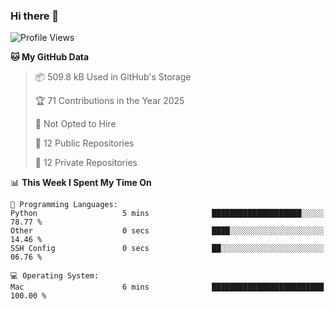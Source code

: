 ### Hi there 👋

<!--
**huayuan4396/huayuan4396** is a ✨ _special_ ✨ repository because its `README.md` (this file) appears on your GitHub profile.

Here are some ideas to get you started:

- 🔭 I’m currently working on ...
- 🌱 I’m currently learning ...
- 👯 I’m looking to collaborate on ...
- 🤔 I’m looking for help with ...
- 💬 Ask me about ...
- 📫 How to reach me: ...
- 😄 Pronouns: ...
- ⚡ Fun fact: ...
-->

<!--START_SECTION:waka-->
![Profile Views](http://img.shields.io/badge/Profile%20Views-1-blue)

**🐱 My GitHub Data** 

> 📦 509.8 kB Used in GitHub's Storage 
 > 
> 🏆 71 Contributions in the Year 2025
 > 
> 🚫 Not Opted to Hire
 > 
> 📜 12 Public Repositories 
 > 
> 🔑 12 Private Repositories 
 > 
📊 **This Week I Spent My Time On** 

```text
💬 Programming Languages: 
Python                   5 mins              ████████████████████░░░░░   78.77 % 
Other                    0 secs              ████░░░░░░░░░░░░░░░░░░░░░   14.46 % 
SSH Config               0 secs              ██░░░░░░░░░░░░░░░░░░░░░░░   06.76 % 

💻 Operating System: 
Mac                      6 mins              █████████████████████████   100.00 % 
```


<!--END_SECTION:waka-->
